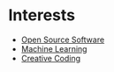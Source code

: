 # Interests

- [Open Source Software](https://opensource.com)
- [Machine Learning](https://en.wikipedia.org/wiki/Machine_learning)
- [Creative Coding](https://thecodingtrain.com/)
